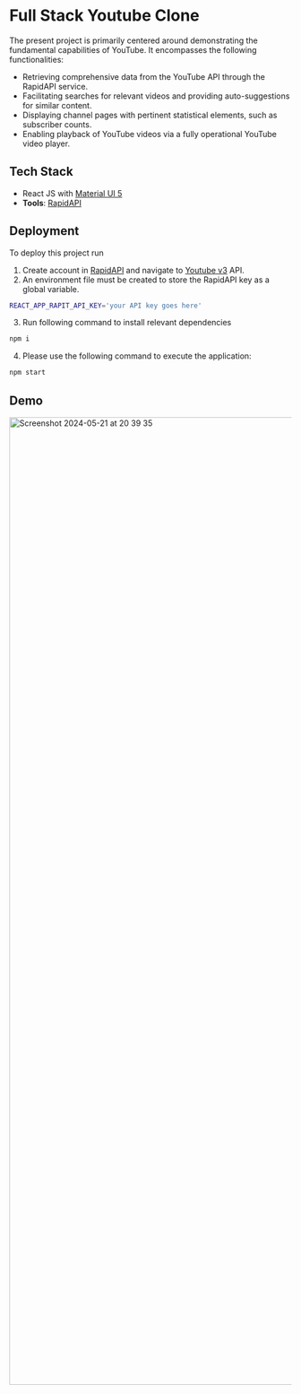 
# Full Stack Youtube Clone

The present project is primarily centered around demonstrating the fundamental capabilities of YouTube. It encompasses the following functionalities:

* Retrieving comprehensive data from the YouTube API through the RapidAPI service.
* Facilitating searches for relevant videos and providing auto-suggestions for similar content.
* Displaying channel pages with pertinent statistical elements, such as subscriber counts.
* Enabling playback of YouTube videos via a fully operational YouTube video player.


## Tech Stack

* React JS with [Material UI 5](https://mui.com/material-ui/getting-started/)
* **Tools**: [RapidAPI](https://rapidapi.com/hub)




## Deployment

To deploy this project run

1) Create account in [RapidAPI](https://rapidapi.com/hub) and navigate to [Youtube v3](https://rapidapi.com/ytdlfree/api/youtube-v31) API.
2) An environment file must be created to store the RapidAPI key as a global variable.

```bash
REACT_APP_RAPIT_API_KEY='your API key goes here'
```
3) Run following command to install relevant dependencies

```bash
npm i
```

4) Please use the following command to execute the application:

```bash
npm start
```

## Demo

<img width="1727" alt="Screenshot 2024-05-21 at 20 39 35" src="https://github.com/DanFalcon225/Full_Stack_Youtube_Clone/assets/93957570/5072e5b7-5eb6-4046-b313-0b771a703cc6">
